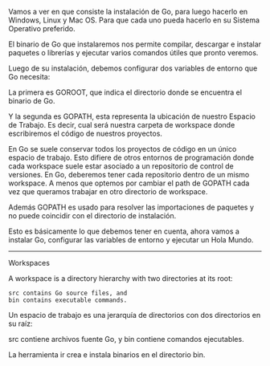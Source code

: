 Vamos a ver en que consiste la instalación de Go, para luego hacerlo en Windows, Linux y Mac OS. Para que cada uno pueda hacerlo en su Sistema Operativo preferido.

El binario de Go que instalaremos nos permite compilar, descargar e instalar paquetes o librerías y ejecutar varios comandos útiles que pronto veremos.

Luego de su instalación, debemos configurar dos variables de entorno que Go necesita:

La primera es GOROOT, que indica el directorio donde se encuentra el binario de Go.

Y la segunda es GOPATH, esta representa la ubicación de nuestro Espacio de Trabajo. Es decir, cual será nuestra carpeta de workspace donde escribiremos el código de nuestros proyectos.

En Go se suele conservar todos los proyectos de código en un único espacio de trabajo. Esto difiere de otros entornos de programación donde cada workspace suele estar asociado a un repositorio de control de versiones. En Go, deberemos tener cada repositorio dentro de un mismo workspace. A menos que optemos por cambiar el path de GOPATH cada vez que queramos trabajar en otro directorio de workspace.

Además GOPATH es usado para resolver las importaciones de paquetes y no puede coincidir con el directorio de instalación.


Esto es básicamente lo que debemos tener en cuenta, ahora vamos a instalar Go, configurar las variables de entorno y ejecutar un Hola Mundo.

---



Workspaces

A workspace is a directory hierarchy with two directories at its root:

    src contains Go source files, and
    bin contains executable commands. 

Un espacio de trabajo es una jerarquía de directorios con dos directorios en su raíz:

src contiene archivos fuente Go, y
bin contiene comandos ejecutables.

La herramienta ir crea e instala binarios en el directorio bin.
